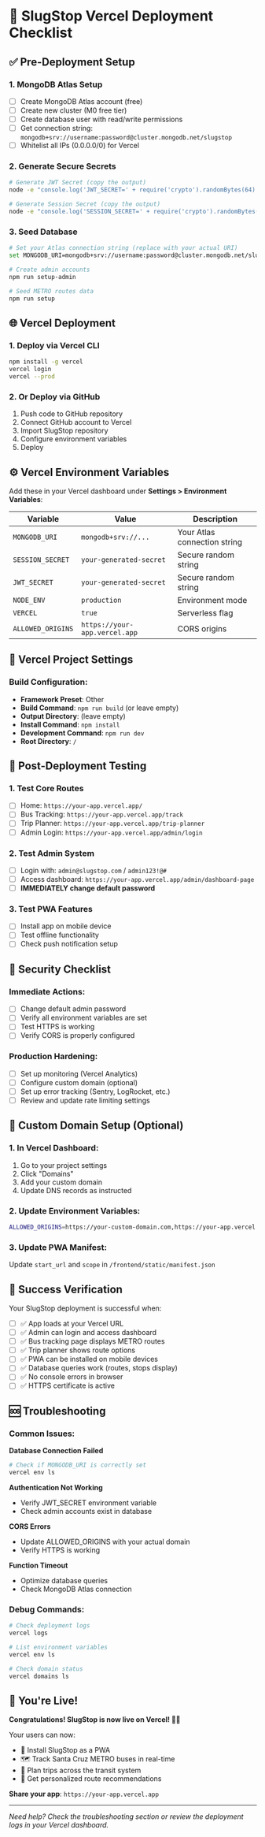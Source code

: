 # 🚀 SlugStop Vercel Deployment Checklist

## ✅ Pre-Deployment Setup

### 1. MongoDB Atlas Setup
- [ ] Create MongoDB Atlas account (free)
- [ ] Create new cluster (M0 free tier)
- [ ] Create database user with read/write permissions
- [ ] Get connection string: `mongodb+srv://username:password@cluster.mongodb.net/slugstop`
- [ ] Whitelist all IPs (0.0.0.0/0) for Vercel

### 2. Generate Secure Secrets
```bash
# Generate JWT Secret (copy the output)
node -e "console.log('JWT_SECRET=' + require('crypto').randomBytes(64).toString('hex'))"

# Generate Session Secret (copy the output)
node -e "console.log('SESSION_SECRET=' + require('crypto').randomBytes(32).toString('hex'))"
```

### 3. Seed Database
```bash
# Set your Atlas connection string (replace with your actual URI)
set MONGODB_URI=mongodb+srv://username:password@cluster.mongodb.net/slugstop

# Create admin accounts
npm run setup-admin

# Seed METRO routes data  
npm run setup
```

## 🌐 Vercel Deployment

### 1. Deploy via Vercel CLI
```bash
npm install -g vercel
vercel login
vercel --prod
```

### 2. Or Deploy via GitHub
1. Push code to GitHub repository
2. Connect GitHub account to Vercel
3. Import SlugStop repository
4. Configure environment variables
5. Deploy

## ⚙️ Vercel Environment Variables

Add these in your Vercel dashboard under **Settings > Environment Variables**:

| Variable | Value | Description |
|----------|--------|-------------|
| `MONGODB_URI` | `mongodb+srv://...` | Your Atlas connection string |
| `SESSION_SECRET` | `your-generated-secret` | Secure random string |
| `JWT_SECRET` | `your-generated-secret` | Secure random string |
| `NODE_ENV` | `production` | Environment mode |
| `VERCEL` | `true` | Serverless flag |
| `ALLOWED_ORIGINS` | `https://your-app.vercel.app` | CORS origins |

## 🔧 Vercel Project Settings

### Build Configuration:
- **Framework Preset**: Other
- **Build Command**: `npm run build` (or leave empty)
- **Output Directory**: (leave empty)
- **Install Command**: `npm install`
- **Development Command**: `npm run dev`
- **Root Directory**: `/`

## 🧪 Post-Deployment Testing

### 1. Test Core Routes
- [ ] Home: `https://your-app.vercel.app/`
- [ ] Bus Tracking: `https://your-app.vercel.app/track`
- [ ] Trip Planner: `https://your-app.vercel.app/trip-planner`
- [ ] Admin Login: `https://your-app.vercel.app/admin/login`

### 2. Test Admin System
- [ ] Login with: `admin@slugstop.com` / `admin123!@#`
- [ ] Access dashboard: `https://your-app.vercel.app/admin/dashboard-page`
- [ ] **IMMEDIATELY change default password**

### 3. Test PWA Features
- [ ] Install app on mobile device
- [ ] Test offline functionality
- [ ] Check push notification setup

## 🔐 Security Checklist

### Immediate Actions:
- [ ] Change default admin password
- [ ] Verify all environment variables are set
- [ ] Test HTTPS is working
- [ ] Verify CORS is properly configured

### Production Hardening:
- [ ] Set up monitoring (Vercel Analytics)
- [ ] Configure custom domain (optional)
- [ ] Set up error tracking (Sentry, LogRocket, etc.)
- [ ] Review and update rate limiting settings

## 📱 Custom Domain Setup (Optional)

### 1. In Vercel Dashboard:
1. Go to your project settings
2. Click "Domains"
3. Add your custom domain
4. Update DNS records as instructed

### 2. Update Environment Variables:
```bash
ALLOWED_ORIGINS=https://your-custom-domain.com,https://your-app.vercel.app
```

### 3. Update PWA Manifest:
Update `start_url` and `scope` in `/frontend/static/manifest.json`

## 🎯 Success Verification

Your SlugStop deployment is successful when:

- [ ] ✅ App loads at your Vercel URL
- [ ] ✅ Admin can login and access dashboard
- [ ] ✅ Bus tracking page displays METRO routes
- [ ] ✅ Trip planner shows route options
- [ ] ✅ PWA can be installed on mobile devices
- [ ] ✅ Database queries work (routes, stops display)
- [ ] ✅ No console errors in browser
- [ ] ✅ HTTPS certificate is active

## 🆘 Troubleshooting

### Common Issues:

**Database Connection Failed**
```bash
# Check if MONGODB_URI is correctly set
vercel env ls
```

**Authentication Not Working**
- Verify JWT_SECRET environment variable
- Check admin accounts exist in database

**CORS Errors**
- Update ALLOWED_ORIGINS with your actual domain
- Verify HTTPS is working

**Function Timeout**
- Optimize database queries
- Check MongoDB Atlas connection

### Debug Commands:
```bash
# Check deployment logs
vercel logs

# List environment variables
vercel env ls

# Check domain status
vercel domains ls
```

## 🎉 You're Live!

**Congratulations! SlugStop is now live on Vercel! 🚌✨**

Your users can now:
- 📱 Install SlugStop as a PWA
- 🗺️ Track Santa Cruz METRO buses in real-time
- 🧭 Plan trips across the transit system
- 📍 Get personalized route recommendations

**Share your app**: `https://your-app.vercel.app`

---

*Need help? Check the troubleshooting section or review the deployment logs in your Vercel dashboard.*
